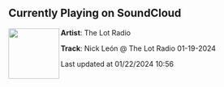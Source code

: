## Currently Playing on SoundCloud

[<img align="left" width="100" src="https://i1.sndcdn.com/artworks-759FAs7kzzAma5Xo-zFOLWg-t500x500.jpg">](https://soundcloud.com/thelotradio/nick-leon-the-lot-radio-01-19-2024)

**Artist**: The Lot Radio 

**Track**: Nick León @ The Lot Radio 01-19-2024

Last updated at 01/22/2024 10:56
